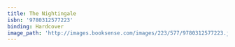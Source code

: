 ```yaml
---
title: The Nightingale
isbn: '9780312577223'
binding: Hardcover
image_path: 'http://images.booksense.com/images/223/577/9780312577223.jpg'
---
```


